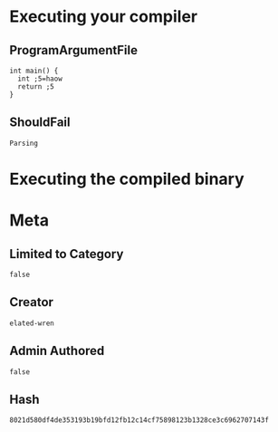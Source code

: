 # Executing your compiler

## ProgramArgumentFile

```
int main() {
  int ‮woah=5;
  return ‮5;
}
```

## ShouldFail

```
Parsing
```

# Executing the compiled binary

# Meta

## Limited to Category

```
false
```

## Creator

```
elated-wren
```

## Admin Authored

```
false
```

## Hash

```
8021d580df4de353193b19bfd12fb12c14cf75898123b1328ce3c6962707143f
```
